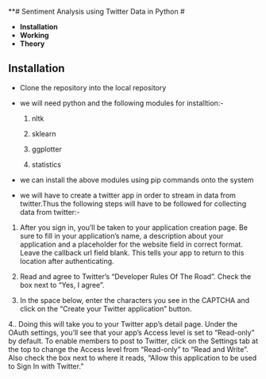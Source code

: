 **# Sentiment Analysis using Twitter Data in Python #

* **Installation**
* **Working**
* **Theory**

## Installation ##

* Clone the repository into the local repository
* we will need python and the following modules for installtion:-

  1. nltk

  2. sklearn

  3. ggplotter

  4. statistics 

* we can install the above modules using pip commands onto the system
* we will have to create a twitter app in order to stream in data from twitter.Thus the following steps will have to be followed for collecting data from twitter:-

1. After you sign in, you’ll be taken to your application creation page. Be sure to fill in your application’s name, a description about your application and a placeholder for the website field in correct format. Leave the callback url field blank. This tells your app to return to this location after authenticating.

2. Read and agree to Twitter’s “Developer Rules Of The Road”. Check the box next to “Yes, I agree”.

3. In the space below, enter the characters you see in the CAPTCHA and click on the “Create your Twitter application” button.

4.. Doing this will take you to your Twitter app’s detail page. Under the OAuth settings, you’ll see that your app’s Access level is set to “Read-only” by default. To enable members to post to Twitter, click on the Settings tab at the top to change the Access level from “Read-only” to “Read and Write”.  Also check the box next to where it reads, “Allow this application to be used to Sign In with Twitter.”
